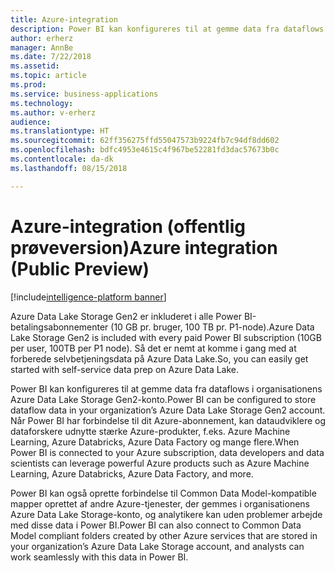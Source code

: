 ```yaml
---
title: Azure-integration
description: Power BI kan konfigureres til at gemme data fra dataflows i organisationens Azure Data Lake Storage.
author: erherz
manager: AnnBe
ms.date: 7/22/2018
ms.assetid: 
ms.topic: article
ms.prod: 
ms.service: business-applications
ms.technology: 
ms.author: v-erherz
audience: 
ms.translationtype: HT
ms.sourcegitcommit: 62ff356275ffd55047573b9224fb7c94df8dd602
ms.openlocfilehash: bdfc4953e4615c4f967be52281fd3dac57673b0c
ms.contentlocale: da-dk
ms.lasthandoff: 08/15/2018

---
```

# <a name="azure-integration-public-preview"></a><span data-ttu-id="0a58b-103">Azure-integration (offentlig prøveversion)</span><span class="sxs-lookup"><span data-stu-id="0a58b-103">Azure integration (Public Preview)</span></span> 

[!include[intelligence-platform banner](../../includes/intelligence-platform.md)]




<span data-ttu-id="0a58b-104">Azure Data Lake Storage Gen2 er inkluderet i alle Power BI-betalingsabonnementer (10 GB pr. bruger, 100 TB pr. P1-node).</span><span class="sxs-lookup"><span data-stu-id="0a58b-104">Azure Data Lake Storage Gen2 is included with every paid Power BI subscription (10GB per user, 100TB per P1 node).</span></span> <span data-ttu-id="0a58b-105">Så det er nemt at komme i gang med at forberede selvbetjeningsdata på Azure Data Lake.</span><span class="sxs-lookup"><span data-stu-id="0a58b-105">So, you can easily get started with self-service data prep on Azure Data Lake.</span></span>  

<span data-ttu-id="0a58b-106">Power BI kan konfigureres til at gemme data fra dataflows i organisationens Azure Data Lake Storage Gen2-konto.</span><span class="sxs-lookup"><span data-stu-id="0a58b-106">Power BI can be configured to store dataflow data in your organization’s Azure Data Lake Storage Gen2 account.</span></span> <span data-ttu-id="0a58b-107">Når Power BI har forbindelse til dit Azure-abonnement, kan dataudviklere og dataforskere udnytte stærke Azure-produkter, f.eks. Azure Machine Learning, Azure Databricks, Azure Data Factory og mange flere.</span><span class="sxs-lookup"><span data-stu-id="0a58b-107">When Power BI is connected to your Azure subscription, data developers and data scientists can leverage powerful Azure products such as Azure Machine Learning, Azure Databricks, Azure Data Factory, and more.</span></span> 

<span data-ttu-id="0a58b-108">Power BI kan også oprette forbindelse til Common Data Model-kompatible mapper oprettet af andre Azure-tjenester, der gemmes i organisationens Azure Data Lake Storage-konto, og analytikere kan uden problemer arbejde med disse data i Power BI.</span><span class="sxs-lookup"><span data-stu-id="0a58b-108">Power BI can also connect to Common Data Model compliant folders created by other Azure services that are stored in your organization’s Azure Data Lake Storage account, and analysts can work seamlessly with this data in Power BI.</span></span> 

